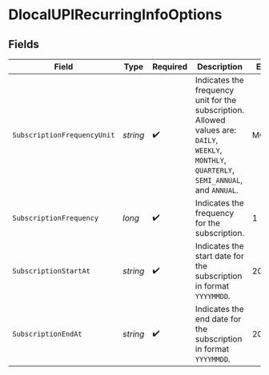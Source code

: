 # DlocalUPIRecurringInfoOptions


## Fields

| Field                                                                                                                                          | Type                                                                                                                                           | Required                                                                                                                                       | Description                                                                                                                                    | Example                                                                                                                                        |
| ---------------------------------------------------------------------------------------------------------------------------------------------- | ---------------------------------------------------------------------------------------------------------------------------------------------- | ---------------------------------------------------------------------------------------------------------------------------------------------- | ---------------------------------------------------------------------------------------------------------------------------------------------- | ---------------------------------------------------------------------------------------------------------------------------------------------- |
| `SubscriptionFrequencyUnit`                                                                                                                    | *string*                                                                                                                                       | :heavy_check_mark:                                                                                                                             | Indicates the frequency unit for the subscription. Allowed values are: `DAILY`, `WEEKLY`, `MONTHLY`, `QUARTERLY`, `SEMI_ANNUAL`, and `ANNUAL`. | MONTHLY                                                                                                                                        |
| `SubscriptionFrequency`                                                                                                                        | *long*                                                                                                                                         | :heavy_check_mark:                                                                                                                             | Indicates the frequency for the subscription.                                                                                                  | 1                                                                                                                                              |
| `SubscriptionStartAt`                                                                                                                          | *string*                                                                                                                                       | :heavy_check_mark:                                                                                                                             | Indicates the start date for the subscription in format `YYYYMMDD`.                                                                            | 20231201                                                                                                                                       |
| `SubscriptionEndAt`                                                                                                                            | *string*                                                                                                                                       | :heavy_check_mark:                                                                                                                             | Indicates the end date for the subscription in format `YYYYMMDD`.                                                                              | 20241201                                                                                                                                       |
